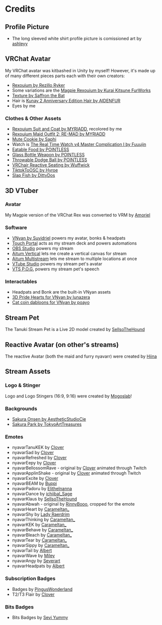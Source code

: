 # Credits

## Profile Picture
* The long sleeved white shirt profile picture is comissioned art by [ashleyy](https://vgen.co/eggromi)

## VRChat Avatar

My VRChat avatar was kitbashed in Unity by myself!  However, it's made up of many different pieces parts each with their own creators:

* [Rexouium by Rezillo Ryker](https://rezilloryker.gumroad.com/)
* Some variations are the [Magpie Rexouium by Kurai Kitsune FurWorks](https://www.patreon.com/KuraiKitsune)
* [Texture by Saffron the Bat](https://saffronthebat.gumroad.com/)
* Hair is [Kunay 2 Anniversary Edition Hair by AIDENFUR](https://aidenart.gumroad.com/)
* Eyes by me

### Clothes & Other Assets

* [Rexouium Suit and Coat by MYRIADD](https://myriadd.gumroad.com/), recolored by me
* [Rexouium Maid Outfit 2: RE-MAD by MYRIADD](https://myriadd.gumroad.com/)
* [Mute Cookie by Saphi](https://saphispacegoat.gumroad.com/)
* Watch is [The Real Time Watch v4 Master Complication I by Fuuujin](https://fuuujin.gumroad.com/)
* [Eatable Food by POINTLESS](https://pointlesscreations.gumroad.com/)
* [Glass Bottle Weapon by POINTLESS](https://pointlesscreations.gumroad.com/)
* [Throwable Dodge Ball by POINTLESS](https://pointlesscreations.gumroad.com/)
* [VRChair Reactive Seating by Wuffwick](https://wuffwick.gumroad.com/)
* [TiktokToOSC by Hyroe](https://hyroe.gumroad.com/)
* [Slap Fish by DittyDos](<https://dittydos.gumroad.com/l/pacjuc>)

## 3D VTuber

### Avatar

My Magpie version of the VRChat Rex was converted to VRM by [Amoriel](https://vgen.co/Amoriel)

### Software

* [VNyan by Suvidriel](https://suvidriel.itch.io/vnyan) powers my avatar, bonks & headpats
* [Touch Portal](https://www.touch-portal.com/) acts as my stream deck and powers automations
* [OBS Studio](https://obsproject.com/) powers my stream
* [Aitum Vertical](https://aitum.tv/products/vertical) lets me create a vertical canvas for stream
* [Aitum Multistream](https://aitum.tv/products/multi) lets me stream to multiple locations at once
* [VTube Studio](https://denchisoft.com/) powers my stream pet's avatar
* [VTS P.O.G.](https://eruben.itch.io/vts-pog) powers my stream pet's speech

### Interactables

* Headpats and Bonk are the built-in VNyan assets
* [3D Pride Hearts for VNyan by lunazera](https://ko-fi.com/s/536d3aa124)
* [Cat coin dabloons for VNyan by poayo](https://ko-fi.com/s/a5a100db6e)

## Stream Pet

The Tanuki Stream Pet is a Live 2D model created by [SellsoTheHound](https://twitch.tv/sellsothehound)

## Reactive Avatar (on other's streams)

The reactive Avatar (both the maid and furry nyavarr) were created by [Hiina](https://linktr.ee/hiinafuraido)

## Stream Assets

### Logo & Stinger
Logo and Logo Stingers (16:9, 9:16) were created by [Mogoslab](https://www.fiverr.com/mogoslab/)!  

### Backgrounds

* [Sakura Onsen by AestheticStudioCie](https://www.etsy.com/listing/1777924696/japanese-sakura-onsen-streaming)
* [Sakura Park by TokyoArtTreasures](https://www.etsy.com/listing/1390323864/vtuber-animated-background-sakura-park)

### Emotes

* nyavarTanuKEK by [Clover](https://vgen.co/queenclovervt)
* nyavarSad by [Clover](https://vgen.co/queenclovervt)
* nyavarRefreshed by [Clover](https://vgen.co/queenclovervt)
* nyavarEepy by [Clover](https://vgen.co/queenclovervt)
* nyavarBellossomRave - original by [Clover](https://vgen.co/queenclovervt) animated through Twitch
* nyavarApplinShake - original by [Clover](https://vgen.co/queenclovervt) animated through Twitch
* nyavarExcite by [Clover](https://vgen.co/queenclovervt)
* nyavarBEAM by [Buppi](https://vgen.co/buppi)
* nyavarPadoru by [ElitheInanna](https://vgen.co/elitheinanna)
* nyavarDance by [ichiibal_Sage](https://vgen.co/ichiibal_Sage)
* nyavarKlaus by [SellsoTheHound](https://twitch.tv/sellsothehound)
* nyavarAbwah - original by [RinnyBooo](https://vgen.co/rinnybooo), cropped for the emote
* nyavarHeart by [Carameltan_](https://vgen.co/Itsyogurl_Mel/portfolio/showcase/nyavarr-s-floating-kiss-ych-emote/2cbf3629-2f4a-4015-ba80-1a6ec83ef61d)
* nyavarShy by [Lady Raerdrim](https://vgen.co/Lady_Raerdrim/portfolio/showcase/nyavarr-s-ych-emote/05ea0485-7a3d-4eb5-a352-7576b2f7de16)
* nyavarThinking by [Carameltan_](https://vgen.co/Itsyogurl_Mel/portfolio/showcase/nyavarr-s-8-eachh-funny-emotes-ych-/0346ea57-9150-414d-aa2d-bb4a52dcb41b)
* nyavarKEK by [Carameltan_](https://vgen.co/Itsyogurl_Mel/portfolio/showcase/nyavarr-s-8-eachh-funny-emotes-ych-/0346ea57-9150-414d-aa2d-bb4a52dcb41b)
* nyavarBehave by [Carameltan_](https://vgen.co/Itsyogurl_Mel/portfolio/showcase/nyavarr-s-8-eachh-funny-emotes-ych-/0346ea57-9150-414d-aa2d-bb4a52dcb41b)
* nyavarBleach by [Carameltan_](https://vgen.co/Itsyogurl_Mel/portfolio/showcase/nyavarr-s-8-eachh-funny-emotes-ych-/0346ea57-9150-414d-aa2d-bb4a52dcb41b)
* nyavarTear by [Carameltan_](https://vgen.co/Itsyogurl_Mel/portfolio/showcase/nyavarr-s-8-eachh-funny-emotes-ych-/0346ea57-9150-414d-aa2d-bb4a52dcb41b)
* nyavarSippy by [Carameltan_](https://vgen.co/Itsyogurl_Mel/portfolio/showcase/nyavarr-s-8-eachh-funny-emotes-ych-/0346ea57-9150-414d-aa2d-bb4a52dcb41b)
* nyavarTail by [Albert](https://vgen.co/albert_ow0)
* nyavarWave by [Miley](https://vgen.co/mileyvn_/portfolio/showcase/nyavarr-s-ych-wave-/6cd38fd2-003b-4ed4-b258-7a3ba7654af9)
* nyavarAngy by [Severart](https://x.com/severarte)
* nyavarHeadpats by [Albert](https://vgen.co/albert_ow0)

### Subscription Badges
* Badges by [PingusWonderland](https://www.etsy.com/shop/PingusWonderland)
* T2/T3 Flair by [Clover](https://vgen.co/queenclovervt)

### Bits Badges
* Bits Badges by [Sevi Yummy](https://ko-fi.com/s/b6ef08f75f)
